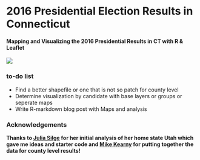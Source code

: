 #  2016 Presidential Election Results in Connecticut

#### Mapping and Visualizing the 2016 Presidential Results in CT with R & Leaflet

![](http://htmlpreview.github.io/?https://raw.githubusercontent.com/jasdumas/ct-election-2016/master/to-do-map.html)



### to-do list

* Find a better shapefile or one that is not so patch for county level
* Determine visualization by candidate with base layers or groups or seperate maps
* Write R-markdown blog post with Maps and analysis


### Acknowledgements

**Thanks to [Julia Silge](http://juliasilge.com/blog/Election-Mapping/) for her initial analysis of her home state Utah which gave me ideas and starter code and [Mike Kearny](https://github.com/mkearney/presidential_election_county_results_2016) for putting together the data for county level results!**
